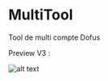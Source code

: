 # MultiTool
Tool de multi compte Dofus

Preview V3 :

![alt text](http://forum.arkalys.com/assets/uploads/files/1553438299281-d3.png)
